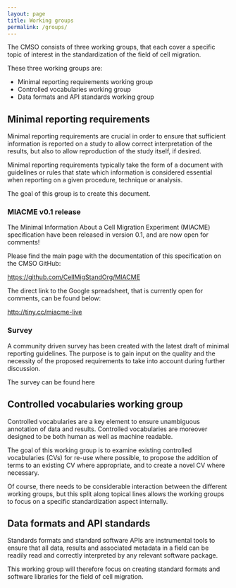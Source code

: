 ```yaml
---
layout: page
title: Working groups
permalink: /groups/
---
```


The CMSO consists of three working groups, that each cover a specific topic of
interest in the standardization of the field of cell migration.

These three working groups are:

- Minimal reporting requirements working group
- Controlled vocabularies working group
- Data formats and API standards working group

## Minimal reporting requirements

Minimal reporting requirements are crucial in order to ensure that sufficient
information is reported on a study to allow correct interpretation of the
results, but also to allow reproduction of the study itself, if desired.

Minimal reporting requirements typically take the form of a document with
guidelines or rules that state which information is considered essential when
reporting on a given procedure, technique or analysis.

The goal of this group is to create this document.

### MIACME v0.1 release

The Minimal Information About a Cell Migration Experiment (MIACME) 
specification have been released in version 0.1, and are now open for comments!

Please find the main page with the documentation of this specification on the 
CMSO GitHub:

https://github.com/CellMigStandOrg/MIACME

The direct link to the Google spreadsheet, that is currently open for 
comments, can be found below:

http://tiny.cc/miacme-live

### Survey

A community driven survey has been created with the latest draft of minimal 
reporting guidelines. The purpose is to gain input on the quality and the
necessity of the proposed requirements to take into account during further
discussion.

The survey can be found here



## Controlled vocabularies working group

Controlled vocabularies are a key element to ensure unambiguous annotation of
data and results. Controlled vocabularies are moreover designed to be both
human as well as machine readable.

The goal of this working group is to examine existing controlled vocabularies
(CVs) for re-use where possible, to propose the addition of terms to an
existing CV where appropriate, and to create a novel CV where necessary.


Of course, there needs to be considerable interaction between the different
working groups, but this split along topical lines allows the working groups
to focus on a specific standardization aspect internally.

## Data formats and API standards 

Standards formats and standard software APIs are instrumental tools to ensure
that all data, results and associated metadata in a field can be readily read
and correctly interpreted by any relevant software package.

This working group will therefore focus on creating standard formats and
software libraries for the field of cell migration.

